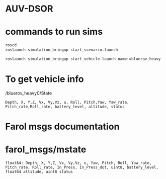 # AUV-DSOR

# commands to run sims

```sh
roscd
roslaunch simulation_bringup start_scenario.launch
```

```sh
roslaunch simulation_bringup start_vehicle.launch name:=bluerov_heavy
```
# To get vehicle info

/bluerov_heavy0/State
```
Depth, X, Y,Z, Vx, Vy,Vz, u, Roll, Pitch,Yaw, Yaw_rate, Pitch_rate,Roll_rate, battery_level, altitude, status
```

# Farol msgs documentation
# farol_msgs/mstate
```
float64: Depth, X, Y,Z, Vx, Vy,Vz, u, Yaw, Pitch, Roll, Yaw_rate, Pitch_rate, Roll_rate, In_Press, In_Press_dot, uint8, battery_level, float64 altitude, uint8 status 
```

